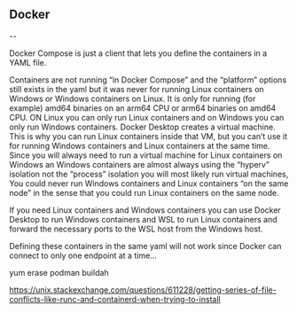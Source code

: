 ## Docker

--

Docker Compose is just a client that lets you define the containers in a YAML file. 

Containers are not running “in Docker Compose” and the “platform” options still exists in the yaml but it was never for running Linux containers on Windows or Windows containers on Linux. It is only for running (for example) amd64 binaries on an arm64 CPU or arm64 binaries on amd64 CPU. ON Linux you can only run Linux containers and on Windows you can only run Windows containers. Docker Desktop creates a virtual machine. This is why you can run Linux containers inside that VM, but you can’t use it for running Windows containers and Linux containers at the same time. Since you will always need to run a virtual machine for Linux containers on Windows an Windows containers are almost always using the “hyperv” isolation not the “process” isolation you will most likely run virtual machines, You could never run Windows containers and Linux containers “on the same node” in the sense that you could run Linux containers on the same node.

If you need Linux containers and Windows containers you can use Docker Desktop to run Windows containers and WSL to run Linux containers and forward the necessary ports to the WSL host from the Windows host.

Defining these containers in the same yaml will not work since Docker can connect to only one endpoint at a time…

yum erase podman buildah

https://unix.stackexchange.com/questions/611228/getting-series-of-file-conflicts-like-runc-and-containerd-when-trying-to-install